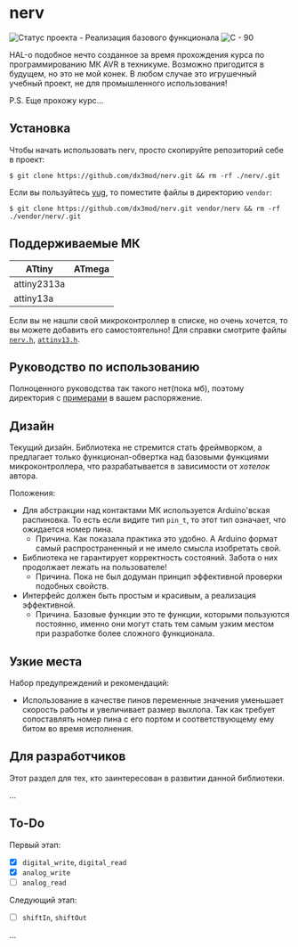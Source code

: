 # nerv

![Статус проекта - Реализация базового функционала](https://img.shields.io/badge/Статус_проекта-Реализация_базового_функционала-informational)
![C - 90](https://img.shields.io/badge/C-90-2ea44f)

HAL-о подобное нечто созданное за время прохождения курса по программированию МК AVR в 
техникуме. Возможно пригодится в будущем, но это не мой конек. В любом случае это 
игрушечный учебный проект, не для промышленного использования!

P.S. Еще прохожу курс...

## Установка

<!-- Библиотека не является отдельной единицей компиляции, она состоит из одних  -->
<!-- . Это было сделано намерено, так как таким образом компилятор -->
<!-- сможет производить constant evaluation и inlining, убирая весь лишний оверхед.  -->

Чтобы начать использовать nerv, просто скопируйте репозиторий себе в проект:
```
$ git clone https://github.com/dx3mod/nerv.git && rm -rf ./nerv/.git
```

Если вы пользуйтесь [yug](https://github.com/dx3mod/yug), то поместите файлы в 
директорию `vendor`:
```
$ git clone https://github.com/dx3mod/nerv.git vendor/nerv && rm -rf ./vendor/nerv/.git
```

## Поддерживаемые МК

| ATtiny      | ATmega |
|-------------| ------ |
| attiny2313a |        |
| attiny13a   |        |

Если вы не нашли свой микроконтроллер в списке, но очень хочется, то 
вы можете добавить его самостоятельно! Для справки смотрите файлы [`nerv.h`](./nerv.h),
[`attiny13.h`](./devices/attiny13.c).

## Руководство по использованию 

Полноценного руководства так такого нет(пока мб), поэтому директория с [примерами](./examples/)
в вашем распоряжение.

## Дизайн

Текущий дизайн. Библиотека не стремится стать фреймворком, а предлагает только функционал-обвертка 
над базовыми функциями микроконтроллера, что разрабатывается в зависимости от _хотелок_ автора. 

Положения:
* Для абстракции над контактами МК используется Arduino'вская распиновка. То есть 
если видите тип `pin_t`, то этот тип означает, что ожидается номер пина. 
  - Причина. Как показала практика это удобно. А Arduino формат самый распространенный и не имело смысла изобретать свой.
* Библиотека не гарантирует корректность состояний. Забота о них продолжает лежать на 
пользователе!
  - Причина. Пока не был додуман принцип эффективной проверки подобных свойств.
* Интерфейс должен быть простым и красивым, а реализация эффективной. 
  - Причина. Базовые функции это те функции, которыми пользуются постоянно, именно 
  они могут стать тем самым узким местом при разработке более сложного функционала. 

## Узкие места

Набор предупреждений и рекомендаций:

* Использование в качестве пинов переменные значения уменьшает скорость работы и увеличивает размер выхлопа. Так как требует сопоставлять номер пина с его портом и соответствующему ему битом во время исполнения.

## Для разработчиков

Этот раздел для тех, кто заинтересован в развитии данной библиотеки. 

...

## To-Do 

Первый этап:
- [X] `digital_write`, `digital_read`
- [X] `analog_write`
- [ ] `analog_read`

Следующий этап:
- [ ] `shiftIn`, `shiftOut`

...


<!-- При разработке новых  функций или изменения существующих необходимо руководствоваться следующими положениями: -->
<!-- интерфейс должен быть простым и красивым, а реализация эффективной. Обращайте внимание на то,  -->
<!-- во что это раскрывает компилятор ваши функции. -->
